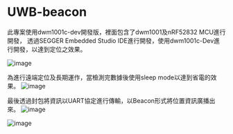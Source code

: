 # UWB-beacon
此專案使用dwm1001c-dev開發版，裡面包含了dwm1001及nRF52832 MCU進行開發，
透過SEGGER Embedded Studio IDE進行開發，使用dwm1001c-Dev進行開發，以達到定位之效果。
   
![image](https://github.com/sean910719/UWB-beacon/assets/97289002/003e95a2-c751-45ab-8efc-71120c414113)
   
為進行遠端定位及長期運作，當檢測完數據後使用sleep mode以達到省電的效果。
![image](https://github.com/sean910719/UWB-beacon/assets/97289002/dbc2e17c-d2fd-4495-beb0-2b56fb8cccf3)
   
最後透過封包將資訊以UART協定進行傳輸，以Beacon形式將位置資訊廣播出來。
![image](https://github.com/sean910719/UWB-beacon/assets/97289002/d1db7b41-fd75-416b-9c49-cef2d6f6dd2c)
   
![image](https://github.com/sean910719/UWB-beacon/assets/97289002/4ff620be-6064-4117-98fa-7da8f1ecad57)
